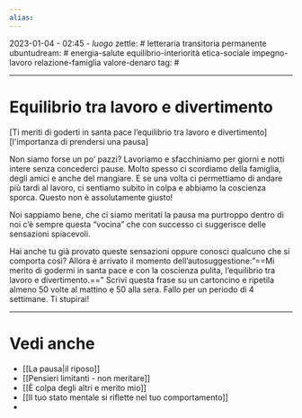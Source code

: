 ```yaml
---
alias: 
---
```

2023-01-04 - 02:45 - *luogo*
zettle: # letteraria transitoria permanente
ubuntudream: # energia-salute equilibrio-interiorità etica-sociale impegno-lavoro relazione-famiglia valore-denaro 
tag: #

---
# Equilibrio tra lavoro e divertimento
[Ti meriti di goderti in santa pace l’equilibrio tra lavoro e divertimento]
[l'importanza di prendersi una pausa]

Non siamo forse un po’ pazzi? Lavoriamo e sfacchiniamo per giorni e notti intere senza concederci pause. Molto spesso ci scordiamo della famiglia, degli amici e anche del mangiare. E se una volta ci permettiamo di andare più tardi al lavoro, ci sentiamo subito in colpa e abbiamo la coscienza sporca. Questo non è assolutamente giusto!

Noi sappiamo bene, che ci siamo meritati la pausa ma purtroppo dentro di noi c’è sempre questa “vocina” che con successo ci suggerisce delle sensazioni spiacevoli.

Hai anche tu già provato queste sensazioni oppure conosci qualcuno che si comporta così? Allora è arrivato il momento dell’autosuggestione:”==Mi merito di godermi in santa pace e con la coscienza pulita, l’equilibrio tra lavoro e divertimento.==” Scrivi questa frase su un cartoncino e ripetila almeno 50 volte al mattino e 50 alla sera. Fallo per un periodo di 4 settimane. Ti stupirai!



---
# Vedi anche
- [[La pausa|il riposo]]
- [[Pensieri limitanti - non meritare]]
- [[È colpa degli altri e merito mio]]
- [[Il tuo stato mentale si riflette nel tuo comportamento]]
- 